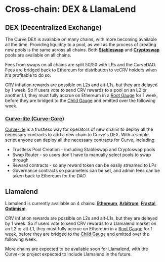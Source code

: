 <h1>Cross-chain: DEX & LlamaLend</h1>

## **DEX (Decentralized Exchange)**

The Curve DEX is available on many chains, with more becoming available all the time.  Providing liquidity to a pool, as well as the process of creating new pools is the same across all chains.  Both [**Stableswap**](../pools/overview.md#stableswap-curve-v1) and [**Cryptoswap**](../pools/overview.md#cryptoswap-curve-v2) pools are available on all chains.

Fees from swaps on all chains are split 50/50 with LPs and the CurveDAO.  Fees are bridged back to Ethereum for distribution to veCRV holders when it's profitable to do so.

CRV inflation rewards are possible on L2s and alt-L1s, but they are delayed by 1 week.  So if users vote to send CRV rewards to a pool on an L2 or another L1, they must fully accrue on Ethereum in a [Root Gauge](https://docs.curve.finance/liquidity-gauges-and-minting-crv/xchain-gauges/RootGauge/) for 1 week, before they are bridged to the [Child Gauge](https://docs.curve.finance/liquidity-gauges-and-minting-crv/xchain-gauges/ChildGauge/) and emitted over the following week.

### [**Curve-lite** (Curve-Core)](https://github.com/curvefi/curve-core)

[Curve-lite](https://github.com/curvefi/curve-core) is a trustless way for operators of new chains to deploy all the necessary contracts to add a new chain to Curve's DEX.  With a simple script anyone can deploy all the necessary contracts for Curve, including:

- Trustless Pool Creation - including Stableswap and Cryptoswap pools
- Swap Router - so users don't have to manually select pools to swap through
- Reward contracts - so any reward token can be easily streamed to LPs
- Governance contracts so parameters can be set, and admin fees can be taken back to Ethereum for the DAO

## **Llamalend**

Llamalend is currently available on 4 chains: [**Ethereum**](https://curve.finance/lend/ethereum/), [**Arbitrum**](https://curve.finance/lend/arbitrum/), [**Fraxtal**](https://curve.finance/lend/fraxtal/), [**Optimism**](https://curve.finance/lend/optimism/).

CRV inflation rewards are possible on L2s and alt-L1s, but they are delayed by 1 week.  So if users vote to send CRV rewards to a Llamalend market on an L2 or alt-L1, they must fully accrue on Ethereum in a [Root Gauge](https://docs.curve.finance/liquidity-gauges-and-minting-crv/xchain-gauges/RootGauge/) for 1 week, before they are bridged to the [Child Gauge](https://docs.curve.finance/liquidity-gauges-and-minting-crv/xchain-gauges/ChildGauge/) and emitted over the following week.

More chains are expected to be available soon for Llamalend, with the Curve-lite project expected to include Llamalend in the future.